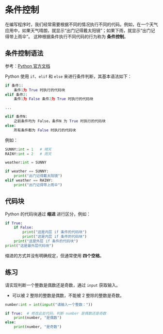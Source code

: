# 条件控制

在编写程序时，我们经常需要根据不同的情况执行不同的代码。例如，在一个天气应用中，如果天气晴朗，就显示“出门记得戴太阳镜”；如果下雨，就显示“出门记得带上雨伞”。
这种根据条件执行不同代码的行为称为 **条件控制**。

## 条件控制语法

参考：[Python 官方文档](https://docs.python.org/3/reference/compound_stmts.html#the-if-statement)

Python 使用 `if`、`elif` 和 `else` 来进行条件判断，其基本语法如下：

```python
if 条件1:
    条件1为 True 时执行的代码块
elif 条件2:
    条件1为 False 条件2为 True 时执行的代码块

...

elif 条件N:
    之前条件均为 False，条件N 为 True 时执行的代码块
else:
    所有条件都为 False 时执行的代码块
```

例如：  

```python shift
SUNNY:int = 1   # 晴天
RAINY:int = 2   # 雨天

weather:int = SUNNY

if weather == SUNNY:
    print("出门记得戴太阳镜")
elif weather == RAINY:
    print("出门记得带上雨伞")
```

## 代码块

Python 的代码块通过 **缩进** 进行区分，例如：  

```python shift
if True:
    if False:
        print("这是内层 if 条件的代码块")
        print("这是内层 if 条件的代码块")
    print("这是外层 if 条件的代码块")
print("这是最外层代码块")
```

缩进的方式并没有明确规定，但通常使用 **四个空格**。

## 练习

请实现判断一个整数是偶数还是奇数，通过 `input` 获取输入。

* 可以被 2 整除的整数是偶数，不能被 2 整除的整数是奇数。

```python shift 19
number:int = int(input("请输入一个整数："))

if True:  # 修改此处代码，判断 number 是偶数还是奇数
    print(number, "是偶数")
else:
    print(number, "是奇数")
```

